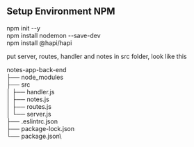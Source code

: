 ## Setup Environment NPM
npm init --y \
npm install nodemon --save-dev\
npm install @hapi/hapi

put server, routes, handler and notes in src folder, look like this

notes-app-back-end\
├── node_modules\
├── src\
│ ├── handler.js\
│ ├── notes.js\
│ ├── routes.js\
│ └── server.js\
├── .eslintrc.json\
├── package-lock.json\
└── package.json\